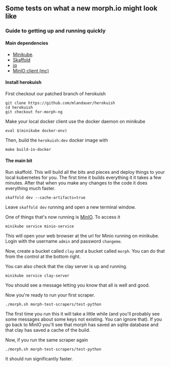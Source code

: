 ## Some tests on what a new morph.io might look like

### Guide to getting up and running quickly

#### Main dependencies

* [Minikube](https://kubernetes.io/docs/setup/learning-environment/minikube/).
* [Skaffold](https://skaffold.dev/docs/getting-started/)
* [jq](https://stedolan.github.io/jq/)
* [MinIO client (mc)](https://min.io/download)

#### Install herokuish

First checkout our patched branch of herokuish
```
git clone https://github.com/mlandauer/herokuish
cd herokuish
git checkout for-morph-ng
```

Make your local docker client use the docker daemon on minikube
```
eval $(minikube docker-env)
```

Then, build the `herokuish:dev` docker image with
```
make build-in-docker
```

#### The main bit

Run skaffold. This will build all the bits and pieces and deploy things to your local kubernetes for you. The first time it builds everything it it takes a few minutes. After that when you make any changes to the code it does everything much faster.
```
skaffold dev --cache-artifacts=true
```

Leave `skaffold dev` running and open a new terminal window.

One of things that's now running is [MinIO](https://min.io/). To access it
```
minikube service minio-service
```
This will open your web browser at the url for Minio running on minikube. Login with the username `admin` and password `changeme`.

Now, create a bucket called `clay` and a bucket called `morph`. You can do that from the control at the bottom right.

You can also check that the clay server is up and running.
```
minikube service clay-server
```
You should see a message letting you know that all is well and good.

Now you're ready to run your first scraper.

```
./morph.sh morph-test-scrapers/test-python
```

The first time you run this it will take a little while (and you'll probably see some messages about some keys not existing. You can ignore that). If you go back to MinIO you'll see that morph has saved an sqlite database and that clay has saved a cache of the build.

Now, if you run the same scraper again

```
./morph.sh morph-test-scrapers/test-python
```

It should run significantly faster.
